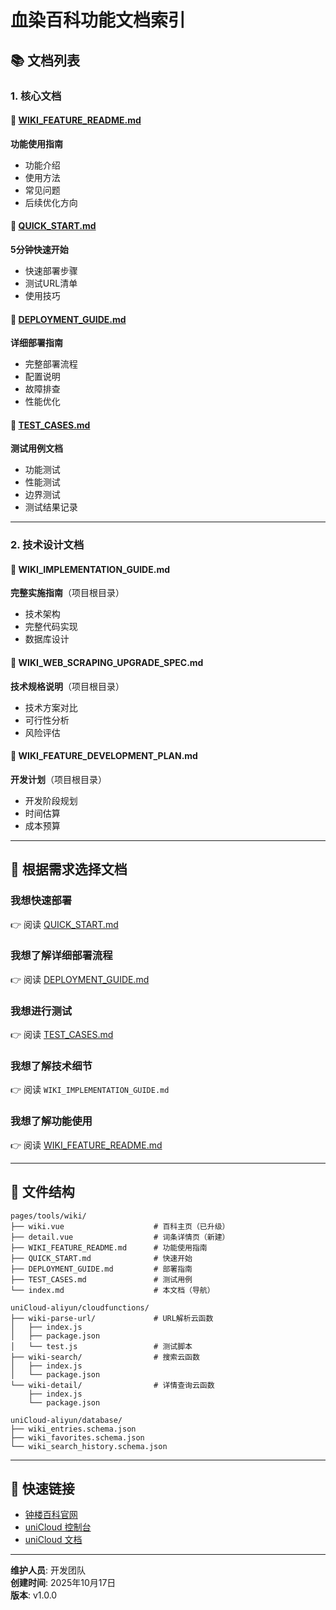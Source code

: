 # 血染百科功能文档索引

## 📚 文档列表

### 1. 核心文档

#### 📘 [WIKI_FEATURE_README.md](./WIKI_FEATURE_README.md)
**功能使用指南**
- 功能介绍
- 使用方法
- 常见问题
- 后续优化方向

#### 📗 [QUICK_START.md](./QUICK_START.md)
**5分钟快速开始**
- 快速部署步骤
- 测试URL清单
- 使用技巧

#### 📙 [DEPLOYMENT_GUIDE.md](./DEPLOYMENT_GUIDE.md)
**详细部署指南**
- 完整部署流程
- 配置说明
- 故障排查
- 性能优化

#### 📕 [TEST_CASES.md](./TEST_CASES.md)
**测试用例文档**
- 功能测试
- 性能测试
- 边界测试
- 测试结果记录

---

### 2. 技术设计文档

#### 📄 WIKI_IMPLEMENTATION_GUIDE.md
**完整实施指南**（项目根目录）
- 技术架构
- 完整代码实现
- 数据库设计

#### 📄 WIKI_WEB_SCRAPING_UPGRADE_SPEC.md
**技术规格说明**（项目根目录）
- 技术方案对比
- 可行性分析
- 风险评估

#### 📄 WIKI_FEATURE_DEVELOPMENT_PLAN.md
**开发计划**（项目根目录）
- 开发阶段规划
- 时间估算
- 成本预算

---

## 🎯 根据需求选择文档

### 我想快速部署
👉 阅读 [QUICK_START.md](./QUICK_START.md)

### 我想了解详细部署流程
👉 阅读 [DEPLOYMENT_GUIDE.md](./DEPLOYMENT_GUIDE.md)

### 我想进行测试
👉 阅读 [TEST_CASES.md](./TEST_CASES.md)

### 我想了解技术细节
👉 阅读 `WIKI_IMPLEMENTATION_GUIDE.md`

### 我想了解功能使用
👉 阅读 [WIKI_FEATURE_README.md](./WIKI_FEATURE_README.md)

---

## 📂 文件结构

```
pages/tools/wiki/
├── wiki.vue                    # 百科主页（已升级）
├── detail.vue                  # 词条详情页（新建）
├── WIKI_FEATURE_README.md      # 功能使用指南
├── QUICK_START.md              # 快速开始
├── DEPLOYMENT_GUIDE.md         # 部署指南
├── TEST_CASES.md               # 测试用例
└── index.md                    # 本文档（导航）

uniCloud-aliyun/cloudfunctions/
├── wiki-parse-url/             # URL解析云函数
│   ├── index.js
│   ├── package.json
│   └── test.js                 # 测试脚本
├── wiki-search/                # 搜索云函数
│   ├── index.js
│   └── package.json
└── wiki-detail/                # 详情查询云函数
    ├── index.js
    └── package.json

uniCloud-aliyun/database/
├── wiki_entries.schema.json
├── wiki_favorites.schema.json
└── wiki_search_history.schema.json
```

---

## 🚀 快速链接

- [钟楼百科官网](https://clocktower-wiki.gstonegames.com/)
- [uniCloud 控制台](https://unicloud.dcloud.net.cn)
- [uniCloud 文档](https://uniapp.dcloud.net.cn/uniCloud/)

---

**维护人员**: 开发团队  
**创建时间**: 2025年10月17日  
**版本**: v1.0.0

